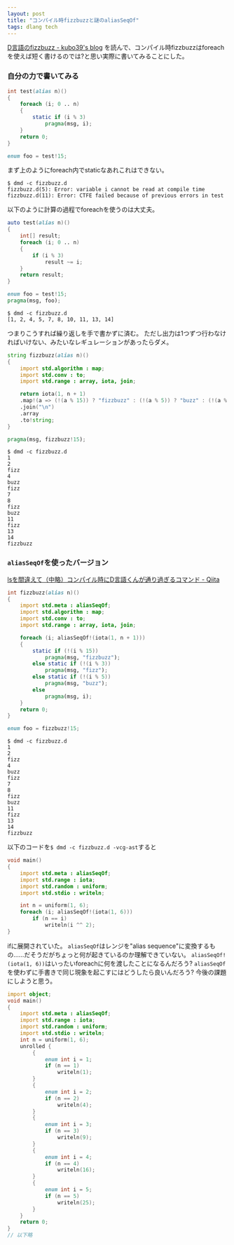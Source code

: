 ```yaml
---
layout: post
title: "コンパイル時fizzbuzzと謎のaliasSeqOf"
tags: dlang tech
---
```


[D言語のfizzbuzz - kubo39's blog](http://kubo39.hatenablog.com/entry/2017/05/13/D%E8%A8%80%E8%AA%9E%E3%81%AEfizzbuzz)
を読んで、コンパイル時fizzbuzzはforeachを使えば短く書けるのでは?と思い実際に書いてみることにした。

### 自分の力で書いてみる

```d
int test(alias n)()
{
    foreach (i; 0 .. n)
    {
        static if (i % 3)
            pragma(msg, i);
    }
    return 0;
}

enum foo = test!15;
```

まず上のようにforeach内でstaticなあれこれはできない。

```console
$ dmd -c fizzbuzz.d
fizzbuzz.d(5): Error: variable i cannot be read at compile time
fizzbuzz.d(11): Error: CTFE failed because of previous errors in test
```

以下のように計算の過程でforeachを使うのは大丈夫。

```d
auto test(alias n)()
{
    int[] result;
    foreach (i; 0 .. n)
    {
        if (i % 3)
            result ~= i;
    }
    return result;
}

enum foo = test!15;
pragma(msg, foo);
```

```console
$ dmd -c fizzbuzz.d
[1, 2, 4, 5, 7, 8, 10, 11, 13, 14]
```

つまりこうすれば繰り返しを手で書かずに済む。
ただし出力は1つずつ行わなければいけない、みたいなレギュレーションがあったらダメ。

```d
string fizzbuzz(alias n)()
{
    import std.algorithm : map;
    import std.conv : to;
    import std.range : array, iota, join;

    return iota(1, n + 1)
    .map!(a => (!(a % 15)) ? "fizzbuzz" : (!(a % 5)) ? "buzz" : (!(a % 3)) ? "fizz" : a.to!string)
    .join("\n")
    .array
    .to!string;
}

pragma(msg, fizzbuzz!15);

```

```console
$ dmd -c fizzbuzz.d
1
2
fizz
4
buzz
fizz
7
8
fizz
buzz
11
fizz
13
14
fizzbuzz
```

### `aliasSeqOf`を使ったバージョン

[lsを間違えて（中略）コンパイル時にD言語くんが通り過ぎるコマンド - Qiita](http://qiita.com/dragoon2014/items/2217ab9578c875ecdf69)

```d
int fizzbuzz(alias n)()
{
    import std.meta : aliasSeqOf;
    import std.algorithm : map;
    import std.conv : to;
    import std.range : array, iota, join;

    foreach (i; aliasSeqOf!(iota(1, n + 1)))
    {
        static if (!(i % 15))
            pragma(msg, "fizzbuzz");
        else static if (!(i % 3))
            pragma(msg, "fizz");
        else static if (!(i % 5))
            pragma(msg, "buzz");
        else
            pragma(msg, i);
    }
    return 0;
}

enum foo = fizzbuzz!15;
```

```console
$ dmd -c fizzbuzz.d
1
2
fizz
4
buzz
fizz
7
8
fizz
buzz
11
fizz
13
14
fizzbuzz
```

以下のコードを`$ dmd -c fizzbuzz.d -vcg-ast`すると

```d
void main()
{
    import std.meta : aliasSeqOf;
    import std.range : iota;
    import std.random : uniform;
    import std.stdio : writeln;

    int n = uniform(1, 6);
    foreach (i; aliasSeqOf!(iota(1, 6)))
        if (n == i)
            writeln(i ^^ 2);
}
```

ifに展開されていた。
`aliasSeqOf`はレンジを"alias sequence"に変換するもの……だそうだがちょっと何が起きているのか理解できていない。
`aliasSeqOf!(iota(1, 6))`はいったいforeachに何を渡したことになるんだろう?
`aliasSeqOf`を使わずに手書きで同じ現象を起こすにはどうしたら良いんだろう?
今後の課題にしようと思う。

```d
import object;
void main()
{
	import std.meta : aliasSeqOf;
	import std.range : iota;
	import std.random : uniform;
	import std.stdio : writeln;
	int n = uniform(1, 6);
	unrolled {
		{
			enum int i = 1;
			if (n == 1)
				writeln(1);
		}
		{
			enum int i = 2;
			if (n == 2)
				writeln(4);
		}
		{
			enum int i = 3;
			if (n == 3)
				writeln(9);
		}
		{
			enum int i = 4;
			if (n == 4)
				writeln(16);
		}
		{
			enum int i = 5;
			if (n == 5)
				writeln(25);
		}
	}
	return 0;
}
// 以下略
```